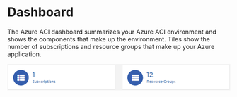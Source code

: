 # Dashboard

The Azure ACI dashboard summarizes your Azure ACI environment and shows the components that make up the environment. Tiles show the number of subscriptions and resource groups that make up your Azure application.

![](../../.gitbook/assets/dashboard-aci-summarytiles.png)
